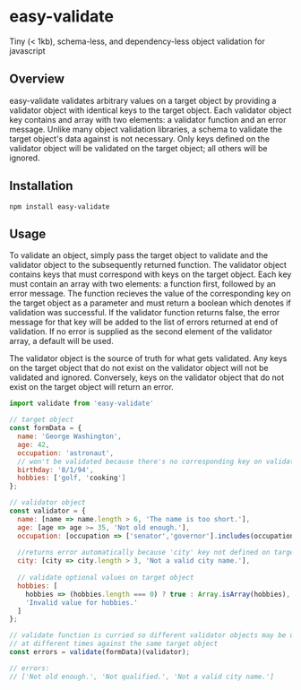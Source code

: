 # easy-validate
Tiny (< 1kb), schema-less, and dependency-less object validation for javascript

## Overview

easy-validate validates arbitrary values on a target object by providing a validator object with identical keys to the target object. Each validator object key contains and array with two elements: a validator function and an error message. Unlike many object validation libraries, a schema to validate the target object's data against is not necessary. Only keys defined on the validator object will be validated on the target object; all others will be ignored.

## Installation

```
npm install easy-validate
```

## Usage

To validate an object, simply pass the target object to validate and the validator object to the subsequently returned function. The validator object contains keys that must correspond with keys on the target object. Each key must contain an array with two elements: a function first, followed by an error message. The function recieves the value of the corresponding key on the target object as a parameter and must return a boolean which denotes if validation was successful. If the validator function returns false, the error message for that key will be added to the list of errors returned at end of validation. If no error is supplied as the second element of the validator array, a default will be used.

The validator object is the source of truth for what gets validated. Any keys on the target object that do not exist on the validator object will not be validated and ignored. Conversely, keys on the validator object that do not exist on the target object will return an error.



```js
import validate from 'easy-validate'

// target object
const formData = {
  name: 'George Washington',
  age: 42,
  occupation: 'astronaut',
  // won't be validated because there's no corresponding key on validator object
  birthday: '8/1/94',
  hobbies: ['golf, 'cooking']
};

// validator object
const validator = {
  name: [name => name.length > 6, 'The name is too short.'],
  age: [age => age >= 35, 'Not old enough.'],
  occupation: [occupation => ['senator','governor'].includes(occupation), 'Not qualified.'],
  
  //returns error automatically because 'city' key not defined on target object
  city: [city => city.length > 3, 'Not a valid city name.'],
  
  // validate optional values on target object
  hobbies: [
    hobbies => (hobbies.length === 0) ? true : Array.isArray(hobbies),
    'Invalid value for hobbies.'
  ]
};

// validate function is curried so different validator objects may be used
// at different times against the same target object
const errors = validate(formData)(validator);

// errors:
// ['Not old enough.', 'Not qualified.', 'Not a valid city name.']
```


